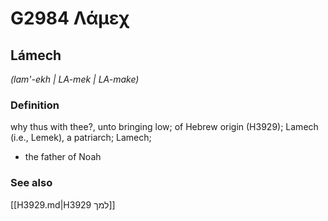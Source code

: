 # G2984 Λάμεχ

## Lámech

_(lam'-ekh | LA-mek | LA-make)_

### Definition

why thus with thee?, unto bringing low; of Hebrew origin (H3929); Lamech (i.e., Lemek), a patriarch; Lamech; 

- the father of Noah

### See also

[[H3929.md|H3929 למך]]
